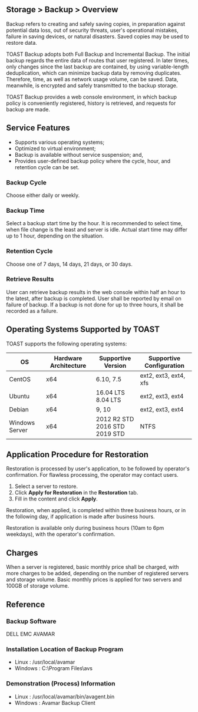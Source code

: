 ## Storage > Backup > Overview

Backup refers to creating and safely saving copies, in preparation against potential data loss, out of security threats, user's operational mistakes, failure in saving devices, or natural disasters. Saved copies may be used to restore data.  

TOAST Backup adopts both Full Backup and Incremental Backup. The initial backup regards the entire data of routes that user registered. In later times, only changes since the last backup are contained, by using variable-length deduplication, which can minimize backup data by removing duplicates.  Therefore, time, as well as network usage volume, can be saved. Data, meanwhile, is encrypted and safely transmitted to the backup storage.

TOAST Backup provides a web console environment, in which backup policy is conveniently registered, history is retrieved, and requests for backup are made.

## Service Features
* Supports various operating systems;
* Optimized to virtual environment;
* Backup is available without service suspension; and,
* Provides user-defined backup policy where the cycle, hour, and retention cycle can be set.

### Backup Cycle
Choose either daily or weekly.

### Backup Time
Select a backup start time by the hour. It is recommended to select time, when file change is the least and server is idle.  Actual start time may differ up to 1 hour, depending on the situation.  

### Retention Cycle
Choose one of 7 days, 14 days, 21 days, or 30 days.

### Retrieve Results
User can retrieve backup results in the web console within half an hour to the latest, after backup is completed. User shall be reported by email on failure of backup. If a backup is not done for up to three hours, it shall be recorded as a failure.

## Operating Systems Supported by TOAST
TOAST supports the following operating systems:

| OS | Hardware Architecture | Supportive Version | Supportive Configuration |
| --- | --- | --- | --- |
| CentOS | x64 | 6.10, 7.5 | ext2, ext3, ext4, xfs |
| Ubuntu | x64 | 16.04 LTS<br/>8.04 LTS | ext2, ext3, ext4 |
| Debian | x64 | 9, 10 | ext2, ext3, ext4 |
| Windows Server | x64 | 2012 R2 STD<br/>2016 STD<br/>2019 STD | NTFS |

## Application Procedure for Restoration
Restoration is processed by user's application, to be followed by operator's confirmation. For flawless processing, the operator may contact users.  

1. Select a server to restore.
2. Click **Apply for Restoration** in the **Restoration** tab.
3. Fill in the content and click **Apply**.

Restoration, when applied, is completed within three business hours, or in the following day, if application is made after business hours.

Restoration is available only during business hours (10am to 6pm weekdays), with the operator's confirmation.

## Charges  
When a server is registered, basic monthly price shall be charged, with more charges to be added, depending on the number of registered servers and storage volume. Basic monthly prices is applied for two servers and 100GB of storage volume.  

## Reference  
### Backup Software
DELL EMC AVAMAR

### Installation Location of Backup Program
* Linux : /usr/local/avamar
* Windows : C:\Program Files\avs

### Demonstration (Process) Information
* Linux : /usr/local/avamar/bin/avagent.bin
* Windows : Avamar Backup Client
